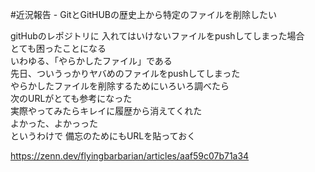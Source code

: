 
#近況報告 -  GitとGitHUBの歴史上から特定のファイルを削除したい

gitHubのレポジトリに
入れてはいけないファイルをpushしてしまった場合  
とても困ったことになる  
いわゆる、「やらかしたファイル」である  
先日、ついうっかりヤバめのファイルをpushしてしまった  
やらかしたファイルを削除するためにいろいろ調べたら  
次のURLがとても参考になった  
実際やってみたらキレイに履歴から消えてくれた  
よかった、よかっった  
というわけで
備忘のためにもURLを貼っておく  

https://zenn.dev/flyingbarbarian/articles/aaf59c07b71a34

